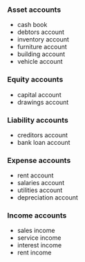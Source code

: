 ### Asset accounts
- cash book
- debtors account
- inventory account
- furniture account
- building account
- vehicle account


### Equity accounts
- capital account
- drawings account


### Liability accounts
- creditors account
- bank loan account


### Expense accounts
- rent account
- salaries account
- utilities account
- depreciation account


### Income accounts
- sales income
- service income
- interest income
- rent income

